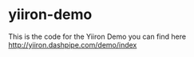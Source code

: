 yiiron-demo
===========

This is the code for the Yiiron Demo you can find here http://yiiron.dashpipe.com/demo/index
